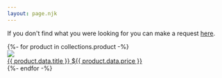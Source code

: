 ```yaml
---
layout: page.njk
---
```


<p>If you don't find what you were looking for you can make a request <a href="request">here</a>.</p>

<div class="column">
{%- for product in collections.product -%}
  <div class="product-container">
    <a class="product-link" href="{{product.url}}">
      <img class="product-image" src="/assets/images/{{ product.data.image }}"/>
      <div class="column-narrow">
        <span class="product-title">{{ product.data.title }}</span>
        <span class="product-price">${{ product.data.price }}</span>
      </div>
    </a>
  </div>
{%- endfor -%}
</div>
